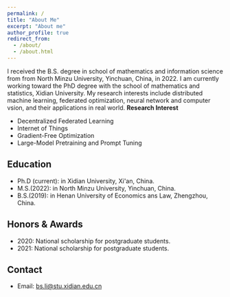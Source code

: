 ```yaml
---
permalink: /
title: "About Me"
excerpt: "About me"
author_profile: true
redirect_from: 
  - /about/
  - /about.html
---
```


I received the B.S. degree in school of mathematics and information science from from North Minzu University, Yinchuan, China, in 2022. I am currently
working toward the PhD degree with the school of mathematics and statistics, Xidian University. My research interests include distributed machine learning, federated optimization, neural network and computer vsion, and their applications in real world.
**Research Interest**
* Decentralized Federated Learning 
* Internet of Things
* Gradient-Free Optimization
* Large-Model Pretraining and Prompt Tuning



Education
------
* Ph.D (current): in Xidian University, Xi'an, China.
* M.S.(2022): in North Minzu University, Yinchuan, China.
* B.S.(2019): in Henan University of Economics ans Law, Zhengzhou, China.



Honors & Awards
------
* 2020: National scholarship for postgraduate students.
* 2021: National scholarship for postgraduate students.
  
Contact
------
* Email: bs.li@stu.xidian.edu.cn


